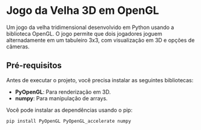 # Jogo da Velha 3D em OpenGL

Um jogo da velha tridimensional desenvolvido em Python usando a biblioteca OpenGL. O jogo permite que dois jogadores joguem alternadamente em um tabuleiro 3x3, com visualização em 3D e opções de câmeras.

## Pré-requisitos

Antes de executar o projeto, você precisa instalar as seguintes bibliotecas:

- **PyOpenGL**: Para renderização em 3D.
- **numpy**: Para manipulação de arrays.

Você pode instalar as dependências usando o pip:

```bash
pip install PyOpenGL PyOpenGL_accelerate numpy
